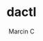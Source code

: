 ---
title: dactl
github: https://github.com/melangue/dactl
demo: https://melangue.github.io/dactl/
author: Marcin C
ssg:
  - Jekyll
cms:
  - No Cms
---